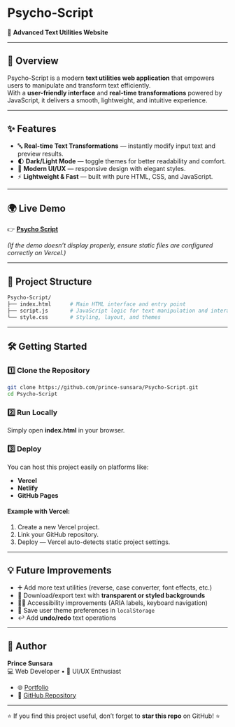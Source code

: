 # Psycho-Script

🚀 **Advanced Text Utilities Website**  

---

## 📖 Overview  
Psycho-Script is a modern **text utilities web application** that empowers users to manipulate and transform text efficiently.  
With a **user-friendly interface** and **real-time transformations** powered by JavaScript, it delivers a smooth, lightweight, and intuitive experience.  

---

## ✨ Features  

- 🔤 **Real-time Text Transformations** — instantly modify input text and preview results.  
- 🌓 **Dark/Light Mode** — toggle themes for better readability and comfort.  
- 🎨 **Modern UI/UX** — responsive design with elegant styles.  
- ⚡ **Lightweight & Fast** — built with pure HTML, CSS, and JavaScript.  

---

## 🌍 Live Demo  
👉 [**Psycho Script**](https://psycho-script.vercel.app)  

_(If the demo doesn’t display properly, ensure static files are configured correctly on Vercel.)_  

---

## 📂 Project Structure  

```bash
Psycho-Script/
├── index.html      # Main HTML interface and entry point
├── script.js       # JavaScript logic for text manipulation and interactivity
└── style.css       # Styling, layout, and themes
```

---

## 🛠️ Getting Started  

### 1️⃣ Clone the Repository  
```bash
git clone https://github.com/prince-sunsara/Psycho-Script.git
cd Psycho-Script
```

### 2️⃣ Run Locally  
Simply open **index.html** in your browser.  

### 3️⃣ Deploy  
You can host this project easily on platforms like:  
- **Vercel**  
- **Netlify**  
- **GitHub Pages**  

#### Example with Vercel:  
1. Create a new Vercel project.  
2. Link your GitHub repository.  
3. Deploy — Vercel auto-detects static project settings.  

---

## 💡 Future Improvements  

- ➕ Add more text utilities (reverse, case converter, font effects, etc.)  
- 🎼 Download/export text with **transparent or styled backgrounds**  
- 🧑‍🦯 Accessibility improvements (ARIA labels, keyboard navigation)  
- 💾 Save user theme preferences in `localStorage`  
- ↩️ Add **undo/redo** text operations  

---

## 👤 Author  

**Prince Sunsara**  
💻 Web Developer • 🎨 UI/UX Enthusiast  

- 🌐 [Portfolio](https://prince-sunsara.vercel.app/)  
- 🐙 [GitHub Repository](https://github.com/prince-sunsara/Psycho-Script)  

---

⭐ If you find this project useful, don’t forget to **star this repo** on GitHub! ⭐  
